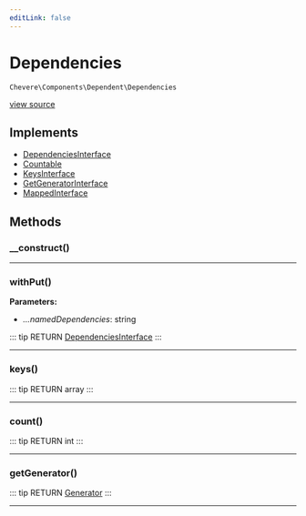 ```yaml
---
editLink: false
---
```


# Dependencies

`Chevere\Components\Dependent\Dependencies`

[view source](https://github.com/chevere/chevere/blob/master/src/Chevere/Components/Dependent/Dependencies.php)

## Implements

- [DependenciesInterface](../../Interfaces/Dependent/DependenciesInterface.md)
- [Countable](https://www.php.net/manual/class.countable)
- [KeysInterface](../../Interfaces/DataStructure/KeysInterface.md)
- [GetGeneratorInterface](../../Interfaces/DataStructure/GetGeneratorInterface.md)
- [MappedInterface](../../Interfaces/DataStructure/MappedInterface.md)

## Methods

### __construct()

---

### withPut()

**Parameters:**

- *...namedDependencies*: string

::: tip RETURN
[DependenciesInterface](../../Interfaces/Dependent/DependenciesInterface.md)
:::

---

### keys()

::: tip RETURN
array
:::

---

### count()

::: tip RETURN
int
:::

---

### getGenerator()

::: tip RETURN
[Generator](https://www.php.net/manual/class.generator)
:::

---
